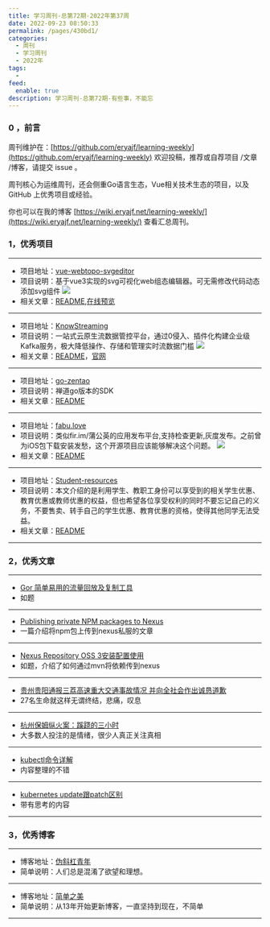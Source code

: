 ```yaml
---
title: 学习周刊-总第72期-2022年第37周
date: 2022-09-23 08:50:33
permalink: /pages/430bd1/
categories:
  - 周刊
  - 学习周刊
  - 2022年
tags:
  -
feed:
  enable: true
description: 学习周刊-总第72期-有些事，不能忘
---
```



### 0 ，前言

周刊维护在：[https://github.com/eryajf/learning-weekly](https://github.com/eryajf/learning-weekly)  欢迎投稿，推荐或自荐项目 /文章 /博客，请提交 issue 。

周刊核心为运维周刊，还会侧重Go语言生态，Vue相关技术生态的项目，以及 GitHub 上优秀项目或经验。

你也可以在我的博客 [https://wiki.eryajf.net/learning-weekly/](https://wiki.eryajf.net/learning-weekly/) 查看汇总周刊。


### 1，优秀项目

---

- 项目地址：[vue-webtopo-svgeditor](https://github.com/yaolunmao/vue-webtopo-svgeditor)
- 项目说明：基于vue3实现的svg可视化web组态编辑器。可无需修改代码动态添加svg组件
  ![](http://t.eryajf.net/imgs/2022/09/96e4c6b63f45feac.gif)
- 相关文章：[README](https://github.com/yaolunmao/vue-webtopo-svgeditor#readme),[在线预览](http://svg.yaolm.top/)

---

- 项目地址：[KnowStreaming](https://github.com/didi/KnowStreaming)
- 项目说明：一站式云原生流数据管控平台，通过0侵入、插件化构建企业级Kafka服务，极大降低操作、存储和管理实时流数据门槛
  ![](http://t.eryajf.net/imgs/2022/09/41ebefd87b72699a.jpg)
- 相关文章：[README](https://github.com/didi/KnowStreaming#readme)，[官网](https://knowstreaming.com/)

---

- 项目地址：[go-zentao](https://github.com/ysicing/go-zentao)
- 项目说明：禅道go版本的SDK
- 相关文章：[README](https://github.com/ysicing/go-zentao#readme)

---

- 项目地址：[fabu.love](https://github.com/rock-app/fabu.love)
- 项目说明：类似fir.im/蒲公英的应用发布平台,支持检查更新,灰度发布。之前曾为iOS包下载安装发愁，这个开源项目应该能够解决这个问题。
  ![](http://t.eryajf.net/imgs/2022/09/bd513e9b8476fe84.png)
- 相关文章：[README](https://github.com/rock-app/fabu.love#readme)

---

- 项目地址：[Student-resources](https://github.com/ivmm/Student-resources)
- 项目说明：本文介绍的是利用学生、教职工身份可以享受到的相关学生优惠、教育优惠或教师优惠的权益，但也希望各位享受权利的同时不要忘记自己的义务，不要售卖、转手自己的学生优惠、教育优惠的资格，使得其他同学无法受益。
- 相关文章：[README](https://github.com/ivmm/Student-resources#readme)

---

### 2，优秀文章

---

- [Gor 简单易用的流量回放及复制工具](https://ld246.com/article/1469103390485)
- 如题

---

- [Publishing private NPM packages to Nexus](https://levelup.gitconnected.com/deploying-private-npm-packages-to-nexus-a16722cc8166)
- 一篇介绍将npm包上传到nexus私服的文章

---

- [Nexus Repository OSS 3安装配置使用](http://shiyanjun.cn/archives/1768.html)
- 如题，介绍了如何通过mvn将依赖传到nexus

---

- [贵州贵阳通报三荔高速重大交通事故情况 并向全社会作出诚恳道歉](https://content-static.cctvnews.cctv.com/snow-book/index.html?toc_style_id=feeds_default&share_to=wechat&item_id=8993225850997617043&track_id=5B33C58C-E914-4DA1-9FAF-548E78858E19_685208223038)
- 27名生命就这样无谓终结，悲痛，叹息

---

- [杭州保姆纵火案：蹊跷的三小时](https://drive.google.com/file/d/1rFHqcD66opgCNzPtbvxr28XJwkoKt4Mt/view)
- 大多数人投注的是情绪，很少人真正关注真相

---

- [kubectl命令详解](https://blog.51cto.com/u_7072753/2635208)
- 内容整理的不错

---

- [kubernetes update跟patch区别](https://fafucoder.github.io/2020/09/09/kubernetes-update-patch/)
- 带有思考的内容

---

### 3，优秀博客

---

- 博客地址：[伪斜杠青年](http://i.lckiss.com/)
- 简单说明：人们总是混淆了欲望和理想。

---

- 博客地址：[简单之美](http://shiyanjun.cn/)
- 简单说明：从13年开始更新博客，一直坚持到现在，不简单

---
